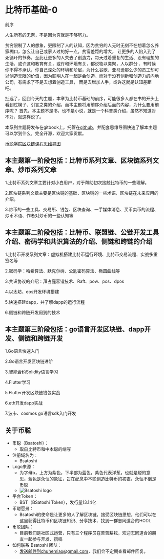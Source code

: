 # 比特币基础-0

前序

人生所有的无奈，不是因为穷就是不够努力。

贫穷限制了人的想象，更限制了人的认知，因为贫穷的人无时无刻不在想着怎么养家糊口，怎么让自己或家人过的好一点，贫富差距的增大， 让更多的人陷入到了死循环的节奏，至此让更多的人失去了创造力，每天过着重复的生活、没有理想的生活，或许这和教育有关，或许和环境有关，都说物以类聚，人以群分 ，有时候你不得不承认，你自己深处的环境和阶层，为什么谷歌、亚马逊那么少的员工却可以创造无限的价值，因为聪明人在一起是会创造，而对于没有创新和创造力的内地公司，有需求了不是去想着创造工具， 而是去增加人手，或许这就是认知差距吧。

扯远了，回到今天的主题，本章为比特币基础的前序，可能很多人都在书的开头上看到过楔子、引言之类的介绍，而本主题将用前序介绍后面的内容，为什么要用前序呢？ 首先，本主题不是书，也不是小说，就是一个科普类介绍，虽然不知道对不对，就这样说了。

本系列主题将发布在gitbook上，托管在[github](https://github.com/chuhemiao/wiki.bsatoshi.blockchain)，并配套思维导图快速了解本主题可以学到什么，完全开源，欢迎大家贡献。

[币聪学院区块链课程思维导图](https://cdn.bsatoshi.com/2019/07/06/bitcoin_blockchain.png)

## 本主题第一阶段包括：比特币系列文章、区块链系列文章、炒币系列文章

1.比特币系列文章主要针对小白用户，对于帮助初次接触比特币的一些理解。

2.区块链系列文章主要是区块链的基础、区块链的一些术语、区块链在未来应用的介绍。

3.炒币的一些工具、交易所、钱包、区块查询、一手媒体消息、买币卖币的流程、炒币术语、作者对炒币的一些认知等

## 本主题第二阶段包括：比特币、联盟链、公链开发工具介绍、密码学和共识算法的介绍、侧链和跨链的介绍

1.比特币开发系列文章：虚拟机搭建比特币运行环境、比特币交易流程、实战多重签名等

2.密码学：哈希算法、默克尔树、公匙密码算法、椭圆曲线等

3.共识协议的介绍：拜占庭容错技术、Raft、pow、pos、dpos

4.以太坊、eos开发环境搭建

5.快速搭建dapp，并了解dapp的运行流程

6.侧链和跨链开发用到的技术

## 本主题第三阶段包括：go语言开发区块链、dapp开发、侧链和跨链开发

1.Go语言快速入门

2.Go语言开发区块链进阶

3.智能合约Solidity语言学习

4.Flutter学习

5.Flutter开发区块链钱包实战

6.eth开发dapp实战

7.波卡、cosmos go语言sdk入门开发

## 关于币聪

* 币聪（Bsatoshi）：
  * 取自比特币和中本聪的缩写
* 注册域名为：
  * Bsatoshi
* Logo来源：
  * 为字母b，上方为紫色，下半部为蓝色，紫色代表洋葱，也就是聪的意思，蓝色是永恒的象征，旨在纪念中本聪创造比特币的初衷，永恒不倒是币聪
  * ![Bsatoshi logo](https://cdn.bsatoshi.com/2019/06/29/bsatoshi-icon.png)
* 平台Token：
  * BST（BSatoshi Token），发行量13.14亿
* 币聪愿景：
  * Bsatoshi的使命是让更多的人了解区块链，接受区块链思想，他们可以在这里获得比特币和区块链知识、分享技术、找到一群志同道合的HODL
* 币聪团队：
  * 目前我们是社区式运营，只有三个程序员在苦苦耕耘，欢迎志同道合的朋友一起参与开发、撰稿
* 如何联系 Bsatoshi 团队：
  * 发送邮件到chuhemiao@gmail.com，我们会不定期查看邮件回复。


